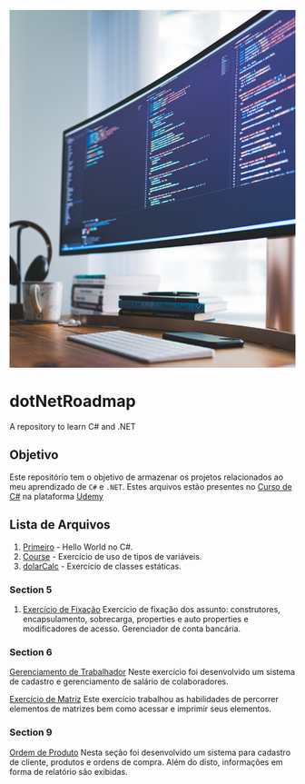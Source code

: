 ![header](img\programming.jpg)

# dotNetRoadmap
A repository to learn C# and .NET

## Objetivo

Este repositório tem o objetivo de armazenar os projetos relacionados ao meu aprendizado de ``C#`` e ``.NET``. Estes arquivos estão presentes no [Curso de C#](https://www.udemy.com/course/programacao-orientada-a-objetos-csharp/learn/lecture/6598232?start=0#overview) na plataforma [Udemy](https://www.udemy.com/) 

## Lista de Arquivos

1. [Primeiro](primeiro) - Hello World no C#.
2. [Course](Course) - Exercício de uso de tipos de variáveis.
00. [dolarCalc](dolarCalc) - Exercício de classes estáticas.


### Section 5

1. [Exercício de Fixação](section5) Exercício de fixação dos assunto: construtores, encapsulamento, sobrecarga, properties e auto properties e modificadores de acesso. Gerenciador de conta bancária.

### Section 6

[Gerenciamento de Trabalhador](section6\EmployeeManager) Neste exercício foi desenvolvido um sistema de cadastro e gerenciamento de salário de colaboradores.

[Exercício de Matriz](section6\MatrixExample) Este exercício trabalhou as habilidades de percorrer elementos de matrizes bem como acessar e imprimir seus elementos.

### Section 9

[Ordem de Produto]() Nesta seção foi desenvolvido um sistema para cadastro de cliente, produtos e ordens de compra. Além do disto, informações em forma de relatório são exibidas.